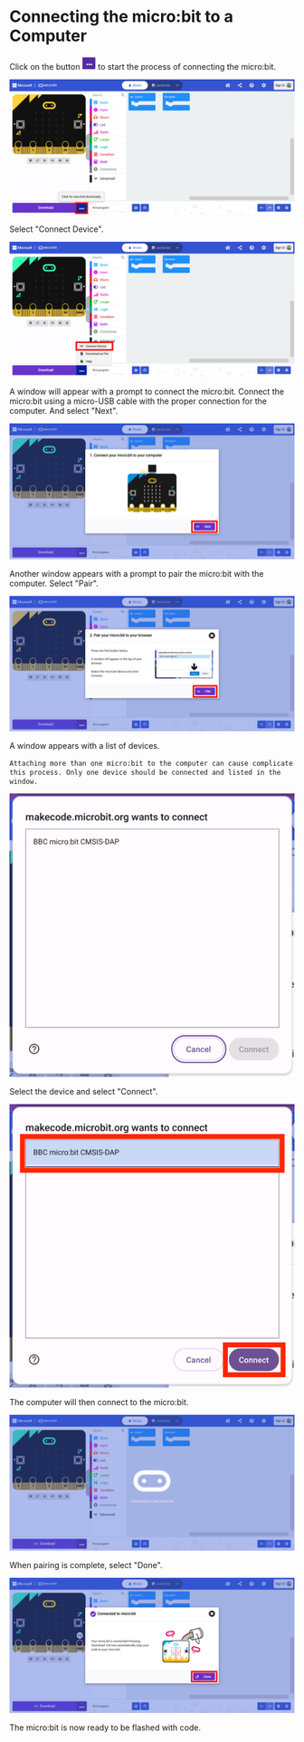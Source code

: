 # Connecting the micro:bit to a Computer

Click on the button <img src="assets/connect-button.png" alt="connect-button" style="zoom:20%;" /> to start the process of connecting the micro:bit.

![makecode-connection-01](assets/makecode-connection-01.png)

Select "Connect Device".

![makecode-connection-02](assets/makecode-connection-02.png)

A window will appear with a prompt to connect the micro:bit. Connect the micro:bit using a micro-USB cable with the proper connection for the computer. And select "Next".

![makecode-connection-03](assets/makecode-connection-03.png)

Another window appears with a prompt to pair the micro:bit with the computer. Select "Pair".

![makecode-connection-04](assets/makecode-connection-04.png)

A window appears with a list of devices.

```{warning}
Attaching more than one micro:bit to the computer can cause complicate this process. Only one device should be connected and listed in the window.
```



![makecode-connection-05](assets/makecode-connection-05.png)

Select the device and select "Connect".

![makecode-connection-06](assets/makecode-connection-06.png)

The computer will then connect to the micro:bit.

![makecode-connection-07](assets/makecode-connection-07.png)

When pairing is complete, select "Done".

![makecode-connection-08](assets/makecode-connection-08.png)

The micro:bit is now ready to be flashed with code.